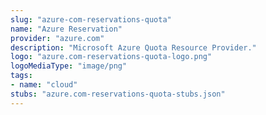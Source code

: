 ```yaml
---
slug: "azure-com-reservations-quota"
name: "Azure Reservation"
provider: "azure.com"
description: "Microsoft Azure Quota Resource Provider."
logo: "azure.com-reservations-quota-logo.png"
logoMediaType: "image/png"
tags:
- name: "cloud"
stubs: "azure.com-reservations-quota-stubs.json"
---
```

